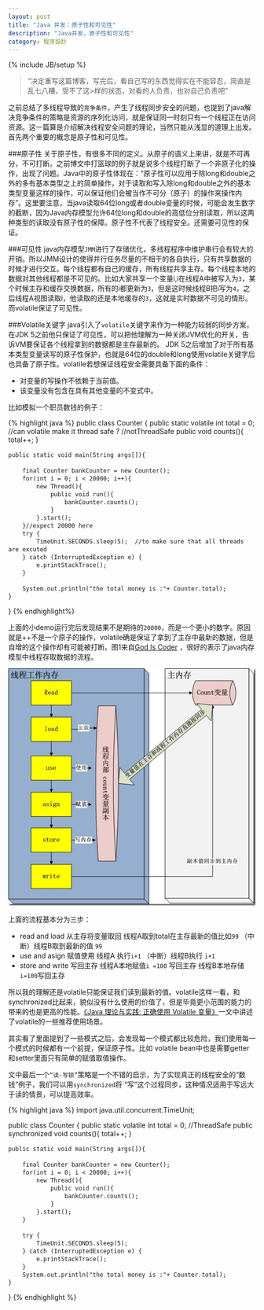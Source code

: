 ```yaml
---
layout: post
title: "Java 并发：原子性和可见性"
description: "Java并发，原子性和可见性"
category: 程序設計
---
```

{% include JB/setup %}

>“决定重写这篇博客，写完后，看自己写的东西觉得实在不能容忍，简直是乱七八糟，受不了这>样的状态，对看的人负责，也对自己负责吧”

之前总结了多线程导致的`竞争条件`，产生了线程同步安全的问题，也提到了java解决竞争条件的策略是资源的序列化访问，就是保证同一时刻只有一个线程正在访问资源。这一篇算是介绍解决线程安全问题的理论，当然只能从浅显的道理上出发。首先两个重要的概念是原子性和可见性。

###原子性
关于原子性，有很多不同的定义。从原子的语义上来讲，就是不可再分，不可打断。之前博文中打篮球的例子就是说多个线程打断了一个非原子化的操作，出现了问题。Java中的原子性体现在：“原子性可以应用于除long和double之外的多有基本类型之上的简单操作，对于读取和写入除long和double之外的基本类型变量这样的操作，可以保证他们会被当作不可分（原子）的操作来操作内存”。这里要注意，当java读取64位long或者double变量的时候，可能会发生数字的截断，因为Java内存模型允许64位long和double的高低位分别读取，所以这两种类型的读取没有原子性的保障。原子性不代表了线程安全。还需要可见性的保证。

###可见性
java内存模型`JMM`进行了存储优化，多线程程序中维护串行会有较大的开销。所以JMM设计的使得并行任务尽量的不相干的各自执行，只有共享数据的时候才进行交互。每个线程都有自己的缓存，所有线程共享主存。每个线程本地的数据对其他线程都是不可见的。比如大家共享一个变量i,i在线程A中被写入为`3`，某个时候主存和缓存交换数据，所有的i都更新为`3`，但是这时候线程B把i写为`4`，之后线程A视图读取i，他读取的还是本地缓存的`3`，这就是实时数据不可见的情形。而volatile保证了可见性。

###Volatile关键字
java引入了`volatile`关键字来作为一种能力较弱的同步方案，在JDK 5之前他只保证了可见性，可以把他理解为一种关闭JVM优化的开关，告诉VM要保证各个线程拿到的数据都是主存最新的。 JDK 5之后增加了对于所有基本类型变量读写的原子性保护，也就是64位的double和long使用volatile关键字后也具备了原子性。volatile若想保证线程安全需要具备下面的条件：

- 对变量的写操作不依赖于当前值。
- 该变量没有包含在具有其他变量的不变式中。

比如模拟一个职员数钱的例子：

{% highlight java %}
public class Counter {
    public static volatile int total = 0;  //can volatile make it thread safe ?
    //notThreadSafe
    public void counts(){
        total++;
    }
 
    public static void main(String args[]){
 
        final Counter bankCounter = new Counter();
        for(int i = 0; i < 20000; i++){
            new Thread(){
                public void run(){
                    bankCounter.counts();
                }
            }.start();
        }//expect 20000 here
        try {
            TimeUnit.SECONDS.sleep(5);  //to make sure that all threads are excuted
        } catch (InterruptedException e) {
            e.printStackTrace();
        }
 
        System.out.println("the total money is :"+ Counter.total);
    }
 
}
{% endhighlight%}

上面的小demo运行完后发现结果不是期待的`20000`，而是一个更小的数字。原因就是++不是一个原子的操作，volatile确是保证了拿到了主存中最新的数据，但是自增的这个操作却有可能被打断。图1来自[God Is Coder](http://www.cnblogs.com/aigongsi/archive/2012/04/01/2429166.html) ，很好的表示了java内存模型中线程存取数据的流程。

![](/assets/images/pages/java-concurrency-5.jpg)

上面的流程基本分为三步：

- read and load 从主存将变量取回   线程A取到total在主存最新的值比如`99` （中断）线程B取到最新的值 `99`
- use and asign  赋值使用  线程A 执行`i+1` （中断）线程B执行 `i+1`
- store and write  写回主存 线程A本地赋值`i =100` 写回主存 线程B本地存储`i=100`写回主存

所以我的理解还是volatile只能保证我们读到最新的值。volatile这样一看，和synchronized比起来，貌似没有什么使用的价值了，但是毕竟更小范围的能力的带来的也是更高的性能。[《Java 理论与实践: 正确使用 Volatile 变量》](http://www.ibm.com/developerworks/cn/java/j-jtp06197.html)一文中讲述了volatile的一些推荐使用场景。

其实看了里面提到了一些模式之后，会发现每一个模式都比较危险，我们使用每一个模式的时候都有一个前提，保证原子性。比如 volatile bean中也是需要getter 和setter里面只有简单的赋值取值操作。

文中最后一个`“读-写锁”`策略是一个不错的启示，为了实现真正的线程安全的“数钱”例子，我们可以用`synchronized`将 “写”这个过程同步，这种情况适用于写远大于读的情景，可以提高效率。

{% highlight java %}
import java.util.concurrent.TimeUnit;
 
public class Counter {
    public static volatile int total = 0; 
    //ThreadSafe
    public synchronized void counts(){
        total++;
    }
 
    public static void main(String args[]){
 
        final Counter bankCounter = new Counter();
        for(int i = 0; i < 20000; i++){
            new Thread(){
                public void run(){
                    bankCounter.counts();
                }
            }.start();
        }
 
        try {
            TimeUnit.SECONDS.sleep(5);
        } catch (InterruptedException e) {
            e.printStackTrace();
        }
        System.out.println("the total money is :"+ Counter.total);
    }
 
}
{% endhighlight %}


